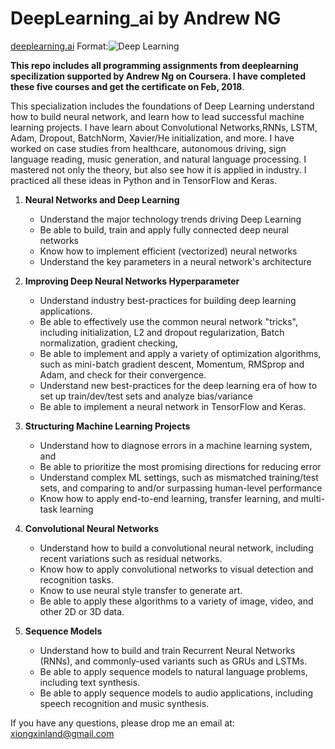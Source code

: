 # DeepLearning_ai by Andrew NG 
[deeplearning.ai](https://www.deeplearning.ai) 
Format:![Deep Learning](https://static.wixstatic.com/media/90cb81_844819656bf64fc685490dbe5168f785~mv2.png/v1/fill/w_315,h_270,al_c,lg_1/90cb81_844819656bf64fc685490dbe5168f785~mv2.png)

**This repo includes all programming assignments from deeplearning specilization supported by Andrew Ng on Coursera. I have completed these five courses and get the certificate on Feb, 2018**.

This specialization includes the foundations of Deep Learning understand how to build neural network, and learn how to lead successful machine learning projects. I have learn about Convolutional Networks,RNNs, LSTM, Adam, Dropout, BatchNorm, Xavier/He initialization, and more. I have worked on case studies from healthcare, autonomous driving, sign language reading, music generation, and natural language processing. I mastered not only the theory, but also see how it is applied in industry. I practiced all these ideas in Python and in TensorFlow and Keras.

1. **Neural Networks and Deep Learning**
   - Understand the major technology trends driving Deep Learning
   - Be able to build, train and apply fully connected deep neural networks 
   - Know how to implement efficient (vectorized) neural networks 
   - Understand the key parameters in a neural network's architecture 
   
2. **Improving Deep Neural Networks Hyperparameter**
   - Understand industry best-practices for building deep learning applications. 
   - Be able to effectively use the common neural network "tricks", including initialization, L2 and dropout regularization, Batch     normalization, gradient checking, 
   - Be able to implement and apply a variety of optimization algorithms, such as mini-batch gradient descent, Momentum, RMSprop and Adam, and check for their convergence. 
   - Understand new best-practices for the deep learning era of how to set up train/dev/test sets and analyze bias/variance
   - Be able to implement a neural network in TensorFlow and Keras.
   
   
3. **Structuring Machine Learning Projects**

   - Understand how to diagnose errors in a machine learning system, and 
   - Be able to prioritize the most promising directions for reducing error
   - Understand complex ML settings, such as mismatched training/test sets, and comparing to and/or surpassing human-level performance
   - Know how to apply end-to-end learning, transfer learning, and multi-task learning
   
4. **Convolutional Neural Networks**
   - Understand how to build a convolutional neural network, including recent variations such as residual networks.
   - Know how to apply convolutional networks to visual detection and recognition tasks.
   - Know to use neural style transfer to generate art.
   - Be able to apply these algorithms to a variety of image, video, and other 2D or 3D data.

5. **Sequence Models**
   - Understand how to build and train Recurrent Neural Networks (RNNs), and commonly-used variants such as GRUs and LSTMs.
   - Be able to apply sequence models to natural language problems, including text synthesis. 
   - Be able to apply sequence models to audio applications, including speech recognition and music synthesis.


If you have any questions, please drop me an email at: xiongxinland@gmail.com
